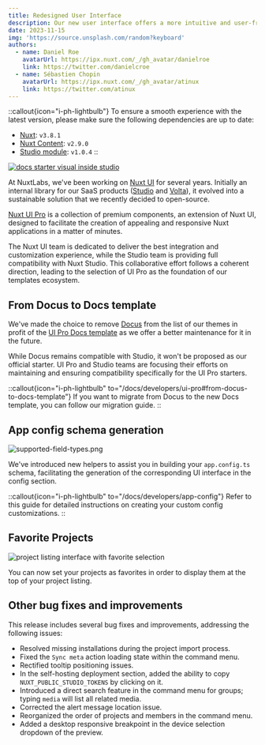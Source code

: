 ```yaml
---
title: Redesigned User Interface
description: Our new user interface offers a more intuitive and user-friendly experience. Explore our new layouts and enhanced features for a more enjoyable platform experience.
date: 2023-11-15
img: 'https://source.unsplash.com/random?keyboard'
authors:
  - name: Daniel Roe
    avatarUrl: https://ipx.nuxt.com/_/gh_avatar/danielroe
    link: https://twitter.com/danielcroe
  - name: Sébastien Chopin
    avatarUrl: https://ipx.nuxt.com/_/gh_avatar/atinux
    link: https://twitter.com/atinux
---
```


::callout{icon="i-ph-lightbulb"}
To ensure a smooth experience with the latest version, please make sure the following dependencies are up to date:
- [Nuxt](https://nuxt.com): `v3.8.1`
- [Nuxt Content](https://content.nuxtjs.org): `v2.9.0`
- [Studio module](https://github.com/nuxtlabs/studio-module): `v1.0.4`
::

[![docs starter visual inside studio](/assets/changelog/docs-starter.png)](https://github.com/nuxt-ui-pro/docs)

At NuxtLabs, we've been working on [Nuxt UI](https://ui.nuxt.com) for several years. Initially an internal library for our SaaS products ([Studio](https://nuxt.studio) and [Volta](volta.net)), it evolved into a sustainable solution that we recently decided to open-source.

[Nuxt UI Pro](https://ui.nuxt.com/pro) is a collection of premium components, an extension of Nuxt UI, designed to facilitate the creation of appealing and responsive Nuxt applications in a matter of minutes.

The Nuxt UI team is dedicated to deliver the best integration and customization experience, while the Studio team is providing full compatibility with Nuxt Studio. This collaborative effort follows a coherent direction, leading to the selection of UI Pro as the foundation of our templates ecosystem.

## From Docus to Docs template

We've made the choice to remove [Docus](https://docus.dev) from the list of our themes in profit of the [UI Pro Docs template](/themes/docs) as we offer a better maintenance for it in the future.

While Docus remains compatible with Studio, it won't be proposed as our official starter. UI Pro and Studio teams are focusing their efforts on maintaining and ensuring compatibility specifically for the UI Pro starters.

::callout{icon="i-ph-lightbulb" to="/docs/developers/ui-pro#from-docus-to-docs-template"}
If you want to migrate from Docus to the new Docs template, you can follow our migration guide.
::

## App config schema generation

![supported-field-types.png](/assets/docs/developers/supported-field-types.png)

We've introduced new helpers to assist you in building your `app.config.ts` schema, facilitating the generation of the corresponding UI interface in the config section.

::callout{icon="i-ph-lightbulb" to="/docs/developers/app-config"}
Refer to this guide for detailed instructions on creating your custom config customizations.
::

## Favorite Projects

![project listing interface with favorite selection](/assets/changelog/favorites.png)

You can now set your projects as favorites in order to display them at the top of your project listing.

## Other bug fixes and improvements

This release includes several bug fixes and improvements, addressing the following issues:

- Resolved missing installations during the project import process.
- Fixed the `Sync meta` action loading state within the command menu.
- Rectified tooltip positioning issues.
- In the self-hosting deployment section, added the ability to copy `NUXT_PUBLIC_STUDIO_TOKENS` by clicking on it.
- Introduced a direct search feature in the command menu for groups; typing `media` will list all related media.
- Corrected the alert message location issue.
- Reorganized the order of projects and members in the command menu.
- Added a desktop responsive breakpoint in the device selection dropdown of the preview.
